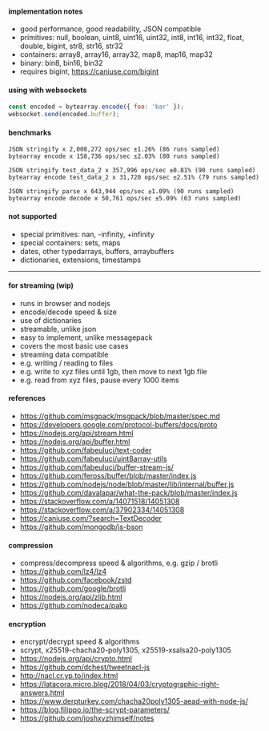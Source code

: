 
#### implementation notes

- good performance, good readability, JSON compatible
- primitives: null, boolean, uint8, uint16, uint32, int8, int16, int32, float, double, bigint, str8, str16, str32
- containers: array8, array16, array32, map8, map16, map32
- binary: bin8, bin16, bin32
- requires bigint, https://caniuse.com/bigint

#### using with websockets

```js
const encoded = bytearray.encode({ foo: 'bar' });
websocket.send(encoded.buffer);
```

#### benchmarks

```
JSON stringify x 2,008,272 ops/sec ±1.26% (86 runs sampled)
bytearray encode x 158,736 ops/sec ±2.03% (80 runs sampled)

JSON stringify test_data_2 x 357,996 ops/sec ±0.81% (90 runs sampled)
bytearray encode test_data_2 x 31,720 ops/sec ±2.51% (79 runs sampled)

JSON stringify parse x 643,944 ops/sec ±1.09% (90 runs sampled)
bytearray encode decode x 50,761 ops/sec ±5.09% (63 runs sampled)
```

#### not supported

- special primitives: nan, -infinity, +infinity
- special containers: sets, maps
- dates, other typedarrays, buffers, arraybuffers
- dictionaries, extensions, timestamps

--- 

#### for streaming (wip)

- runs in browser and nodejs
- encode/decode speed & size
- use of dictionaries
- streamable, unlike json
- easy to implement, unlike messagepack
- covers the most basic use cases
- streaming data compatible
 - e.g. writing / reading to files
 - e.g. write to xyz files until 1gb, then move to next 1gb file
 - e.g. read from xyz files, pause every 1000 items

#### references

- https://github.com/msgpack/msgpack/blob/master/spec.md
- https://developers.google.com/protocol-buffers/docs/proto
- https://nodejs.org/api/stream.html
- https://nodejs.org/api/buffer.html
- https://github.com/fabeuluci/text-coder
- https://github.com/fabeuluci/uint8array-utils
- https://github.com/fabeuluci/buffer-stream-js/
- https://github.com/feross/buffer/blob/master/index.js
- https://github.com/nodejs/node/blob/master/lib/internal/buffer.js
- https://github.com/davalapar/what-the-pack/blob/master/index.js
- https://stackoverflow.com/a/14071518/14051308
- https://stackoverflow.com/a/37902334/14051308
- https://caniuse.com/?search=TextDecoder
- https://github.com/mongodb/js-bson

#### compression

- compress/decompress speed & algorithms, e.g. gzip / brotli
- https://github.com/lz4/lz4
- https://github.com/facebook/zstd
- https://github.com/google/brotli
- https://nodejs.org/api/zlib.html
- https://github.com/nodeca/pako

#### encryption

- encrypt/decrypt speed & algorithms
- scrypt, x25519-chacha20-poly1305, x25519-xsalsa20-poly1305
- https://nodejs.org/api/crypto.html
- https://github.com/dchest/tweetnacl-js
- http://nacl.cr.yp.to/index.html
- https://latacora.micro.blog/2018/04/03/cryptographic-right-answers.html
- https://www.derpturkey.com/chacha20poly1305-aead-with-node-js/
- https://blog.filippo.io/the-scrypt-parameters/
- https://github.com/joshxyzhimself/notes